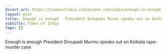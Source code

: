 ```yaml
---
direct_url: https://timesofindia.indiatimes.com/india/enough-is-enough-president-droupadi-murmu-speaks-out-on-kolkata-rape-murder-case/articleshow/112870105.cms
layout: post
title:  Enough is enough   President Droupadi Murmu speaks out on Kolkata rape-murder case
subtitle: Times of India
tags: []
---
```


 Enough is enough   President Droupadi Murmu speaks out on Kolkata rape-murder case
